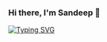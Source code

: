 ### Hi there, I'm Sandeep 👋

[![Typing SVG](https://readme-typing-svg.herokuapp.com?font=Consolas&pause=1000&color=0100F7&center=false&width=435&lines=Software+Engineer;Expertise+in+Mobile+Development+%F0%9F%91%A8%F0%9F%8F%BB%E2%80%8D%F0%9F%92%BB;Flutter+%7C+Android+%7C+iOS)](https://git.io/typing-svg)
